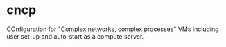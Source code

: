 # cncp

COnfiguration for "Complex networks, complex processes" VMs
including user set-up and auto-start as a compute server.

